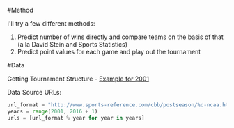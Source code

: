 #Method

I'll try a few different methods:

1. Predict number of wins directly and compare teams on the basis of that (a la David Stein and Sports Statistics)
2. Predict point values for each game and play out the tournament

#Data

Getting Tournament Structure - [Example for 2001](http://www.sports-reference.com/cbb/postseason/2001-ncaa.html)

Data Source URLs: 
```python 
url_format = "http://www.sports-reference.com/cbb/postseason/%d-ncaa.html"
years = range(2001, 2016 + 1)
urls = [url_format % year for year in years]
```